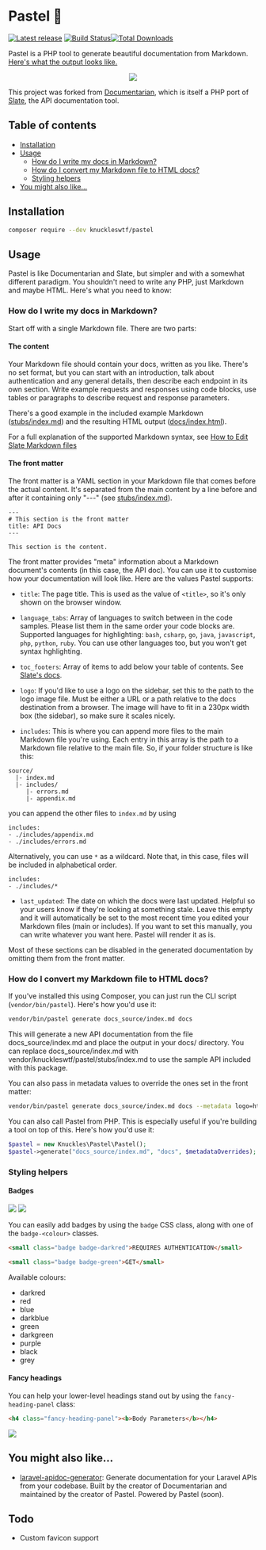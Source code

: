 # Pastel 🎨

[![Latest release](http://img.shields.io/packagist/v/knuckleswtf/pastel.svg?style=flat)](https://packagist.org/packages/knuckleswtf/pastel) [![Build Status](https://travis-ci.org/knuckleswtf/pastel.svg?branch=master)](https://travis-ci.org/knuckleswtf/pastel)[![Total Downloads](https://poser.pugx.org/knuckleswtf/pastel/downloads)](https://packagist.org/packages/knuckleswtf/pastel)

Pastel is a PHP tool to generate beautiful documentation from Markdown. [Here's what the output looks like.](https://knuckleswtf.github.io/pastel)

<p align="center">
  <img src="./screenshots/pastel-screenshot-1.png">
</p>

This project was forked from [Documentarian](https://github.com/knuckleswtf/pastel), which is itself a PHP port of [Slate](https://github.com/slatedocs/slate), the API documentation tool.

## Table of contents
- [Installation](#installation)
- [Usage](#usage)
  - [How do I write my docs in Markdown?](#how-do-i-write-my-docs-in-markdown)
  - [How do I convert my Markdown file to HTML docs?](#how-do-i-convert-my-markdown-file-to-html-docs)
  - [Styling helpers](#styling-helpers)
- [You might also like...](#you-might-also-like)

## Installation
```bash
composer require --dev knuckleswtf/pastel
```
 
## Usage
Pastel is like Documentarian and Slate, but simpler and with a somewhat different paradigm. You shouldn't need to write any PHP, just Markdown and maybe HTML. Here's what you need to know:

### How do I write my docs in Markdown?
Start off with a single Markdown file. There are two parts:

#### The content
Your Markdown file should contain your docs, written as you like. There's no set format, but you can start with an introduction, talk about authentication and any general details, then describe each endpoint in its own section. Write example requests and responses using code blocks, use tables or paragraphs to describe request and response parameters.
 
There's a good example in the included example Markdown ([stubs/index.md](./stubs/index.md)) and the resulting HTML output ([docs/index.html](./docs/index.html)).

For a full explanation of the supported Markdown syntax, see [How to Edit Slate Markdown files](https://github.com/slatedocs/slate/wiki/Markdown-Syntax)

#### The front matter
The front matter is a YAML section in your Markdown file that comes before the actual content. It's separated from the main content by a line before and after it containing only "---" (see [stubs/index.md](./stubs/index.md)).
 
```
---
# This section is the front matter
title: API Docs
---

This section is the content.
```

The front matter provides "meta" information about a Markdown document's contents (in this case, the API doc).  You can use it to customise how your documentation will look like. Here are the values Pastel supports:

- `title`: The page title. This is used as the value of `<title>`, so it's only shown on the browser window.

- `language_tabs`: Array of languages to switch between in the code samples. Please list them in the same order your code blocks are. Supported languages for highlighting: `bash`, `csharp`, `go`, `java`, `javascript`, `php`, `python`, `ruby`.  You can use other languages too, but you won't get syntax hghlighting. 

- `toc_footers`: Array of items to add below your table of contents. See [Slate's docs](https://github.com/slatedocs/slate/wiki/External-Links-in-the-ToC).

- `logo`: If you'd like to use a logo on the sidebar, set this to the path to the logo image file. Must be either a URL or a path relative to the docs destination from a browser. The image will have to fit in a 230px width box (the sidebar), so make sure it scales nicely.

- `includes`: This is where you can append more files to the main Markdown file you're using. Each entry in this array is the path to a Markdown file relative to the main file. So, if your folder structure is like this:
 
```
source/
  |- index.md
  |- includes/
     |- errors.md
     |- appendix.md
```

you can append the other files to `index.md` by using

```
includes:
- ./includes/appendix.md
- ./includes/errors.md
```

Alternatively, you can use `*` as a wildcard. Note that, in this case, files will be included in alphabetical order.

```
includes:
- ./includes/*
```

- `last_updated`: The date on which the docs were last updated. Helpful so your users know if they're looking at something stale. Leave this empty and it will automatically be set to the most recent time you edited your Markdown files (main or includes). If you want to set this manually, you can write whatever you want here. Pastel will render it as is.

Most of these sections can be disabled in the generated documentation by omitting them from the front matter.

### How do I convert my Markdown file to HTML docs?
If you've installed this using Composer, you can just run the CLI script (`vendor/bin/pastel`). Here's how you'd use it:

```bash
vendor/bin/pastel generate docs_source/index.md docs
```

This will generate a new API documentation from the file docs_source/index.md and place the output in your docs/ directory. You can replace docs_source/index.md with vendor/knuckleswtf/pastel/stubs/index.md to use the sample API included with this package.

You can also pass in metadata values to override the ones set in the front matter:

```bash
vendor/bin/pastel generate docs_source/index.md docs --metadata logo=https://slatedocs.github.io/slate/images/logo.png --metadata toc_footers="<a>First</a>,<a>Second</a>"
```

You can also call Pastel from PHP. This is especially useful if you're building a tool on top of this. Here's how you'd use it:

```php
$pastel = new Knuckles\Pastel\Pastel();
$pastel->generate("docs_source/index.md", "docs", $metadataOverrides);
```
### Styling helpers
#### Badges
![](./screenshots/badges-1.png) ![](./screenshots/badges-2.png)

You can easily add badges by using the `badge` CSS class, along with one of the `badge-<colour>` classes.

```html
<small class="badge badge-darkred">REQUIRES AUTHENTICATION</small>

<small class="badge badge-green">GET</small>
```

Available colours:
- darkred
- red
- blue
- darkblue
- green
- darkgreen
- purple
- black
- grey

#### Fancy headings
You can help your lower-level headings stand out by using the `fancy-heading-panel` class:

```html
<h4 class="fancy-heading-panel"><b>Body Parameters</b></h4>
```

![](./screenshots/fancy-headings.png)


## You might also like...
- [laravel-apidoc-generator](https://github.com/mpociot/laravel-apidoc-generator): Generate documentation for your Laravel APIs from your codebase. Built by the creator of Documentarian and maintained by the creator of Pastel. Powered by Pastel (soon).

## Todo
- Custom favicon support
